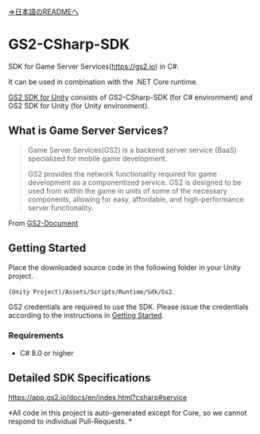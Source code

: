 [⇒日本語のREADMEへ](README.md)

# GS2-CSharp-SDK

SDK for Game Server Services(https://gs2.io) in C#.

It can be used in combination with the .NET Core runtime.

[GS2 SDK for Unity](https://github.com/gs2io/gs2-sdk-for-unity) consists of GS2-CSharp-SDK (for C# environment) and GS2 SDK for Unity (for Unity environment).

## What is Game Server Services?

> Game Server Services(GS2) is a backend server service (BaaS) specialized for mobile game development.
>
> GS2 provides the network functionality required for game development as a componentized service. GS2 is designed to be used from within the game in units of some of the necessary components, allowing for easy, affordable, and high-performance server functionality.

From [GS2-Document](https://app.gs2.io/docs/en/index.html)

## Getting Started

Place the downloaded source code in the following folder in your Unity project.

`(Unity Project)/Assets/Scripts/Runtime/Sdk/Gs2`.

GS2 credentials are required to use the SDK.
Please issue the credentials according to the instructions in [Getting Started](https://app.gs2.io/docs/en/index.html#get-start).

### Requirements

- C# 8.0 or higher

## Detailed SDK Specifications

https://app.gs2.io/docs/en/index.html?csharp#service

*All code in this project is auto-generated except for Core, so we cannot respond to individual Pull-Requests. *
